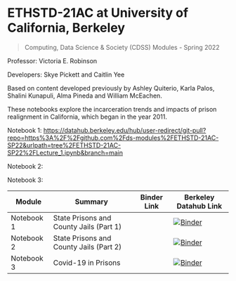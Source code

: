 # ETHSTD-21AC at University of California, Berkeley
> Computing, Data Science & Society (CDSS) Modules - Spring 2022 

Professor: Victoria E. Robinson

Developers: Skye Pickett and Caitlin Yee

Based on content developed previously by Ashley Quiterio, Karla Palos, Shalini Kunapuli, Alma Pineda and William McEachen.

These notebooks explore the incarceration trends and impacts of prison realignment in California, which began in the year 2011.

Notebook 1: https://datahub.berkeley.edu/hub/user-redirect/git-pull?repo=https%3A%2F%2Fgithub.com%2Fds-modules%2FETHSTD-21AC-SP22&urlpath=tree%2FETHSTD-21AC-SP22%2FLecture_1.ipynb&branch=main

Notebook 2:

Notebook 3:

| Module | Summary                                                               | Binder Link          |Berkeley Datahub Link          |
|----------|-----------------------------------------------------------------------|------------------------|------------------------|
| Notebook 1    | State Prisons and County Jails (Part 1)              | [](https://mybinder.org/v2/gh/ds-modules/ESPM-163ac/master?filepath=Lab1%2FLab1_Intro_to_Jupyter.ipynb) | [![Binder](https://img.shields.io/badge/Launch-UCB%20Datahub-blue.svg)](https://datahub.berkeley.edu/hub/user-redirect/git-pull?repo=https%3A%2F%2Fgithub.com%2Fds-modules%2FETHSTD-21AC-SP22&urlpath=tree%2FETHSTD-21AC-SP22%2FLecture_1.ipynb&branch=main) |
| Notebook 2  | State Prisons and County Jails (Part 2)            |  [](https://mybinder.org/v2/gh/ds-modules/ESPM-163ac/master?filepath=Lecture%2FLecture_Notebook.ipynb)  | [![Binder](https://img.shields.io/badge/Launch-UCB%20Datahub-blue.svg)](http://datahub.berkeley.edu/user-redirect/interact?account=ds-modules&repo=ESPM-163ac&branch=master&path=Lecture/Lecture_Notebook.ipynb)|
| Notebook 3    | Covid-19 in Prisons                                 | [](https://mybinder.org/v2/gh/ds-modules/ESPM-163ac/master?filepath=Lab2%2FLab2.ipynb) |[![Binder](https://img.shields.io/badge/Launch-UCB%20Datahub-blue.svg)](http://datahub.berkeley.edu/user-redirect/interact?account=ds-modules&repo=ESPM-163ac&branch=master&path=Lab2/Lab2.ipynb)  |
